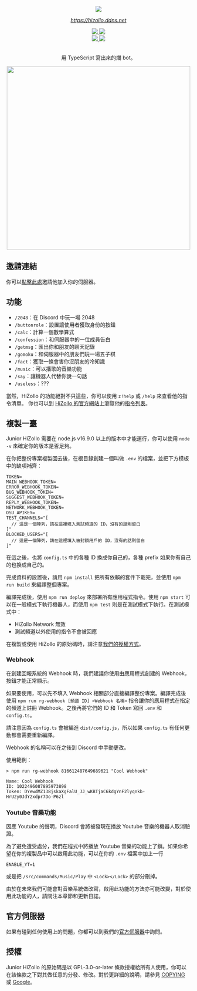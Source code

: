 <div align="center">
  <img src="https://files.catbox.moe/3n2tv1.png" />
  <em><p><a href="https://hizollo.ddns.net">https://hizollo.ddns.net</a><p></em>

  <a href="https://hizollo.ddns.net/server">
    <img src="https://img.shields.io/discord/572733182412193792.svg?style=for-the-badge&logo=Discord&colorB=7289da" />
  </a>
  <a href="https://github.com/hizollo/junior-hizollo">
    <img src="https://img.shields.io/github/license/hizollo/junior-hizollo?style=for-the-badge" />
  </a>
  
  <br />
  
  <a href="https://github.com/hizollo/junior-hizollo/pulls">
    <img src="https://img.shields.io/github/issues-pr/hizollo/junior-hizollo?style=for-the-badge&logo=Github" />
  </a>
  <a href="https://github.com/hizollo/junior-hizollo/issues">
    <img src="https://img.shields.io/github/issues/hizollo/junior-hizollo?style=for-the-badge&logo=Github" />
  </a>
  <br /><br />
  <p>用 TypeScript 寫出來的爛 bot。</p>

  <img src="https://files.catbox.moe/ys65as.png" width="500" />
</div>

## 邀請連結

你可以[點擊此處](https://hizollo.ddns.net/invite)邀請他加入你的伺服器。

## 功能

- `/2048`：在 Discord 中玩一場 2048
- `/buttonrole`：設置讓使用者獲取身份的按鈕
- `/calc`：計算一個數學算式
- `/confession`：和伺服器中的一位成員告白
- `/getmsg`：匯出你和朋友的聊天記錄
- `/gomoku`：和伺服器中的朋友們玩一場五子棋
- `/fact`：獲取一條會害你沒朋友的冷知識
- `/music`：可以播歌的音樂功能
- `/say`：讓機器人代替你說一句話
- `/useless`：???

當然，HiZollo 的功能絕對不只這些，你可以使用 `z!help` 或 `/help` 來查看他的指令清單。
你也可以到 [HiZollo 的官方網站](https://hizollo.ddns.net)上瀏覽他的[指令列表](https://hizollo.ddns.net/commands)。

## 複製一臺

Junior HiZollo 需要在 node.js v16.9.0 以上的版本中才能運行，你可以使用 `node -v` 來確定你的版本是否足夠。

在你把整份專案複製回去後，在根目錄創建一個叫做 `.env` 的檔案，並把下方模板中的缺項補齊：

```
TOKEN=
MAIN_WEBHOOK_TOKEN=
ERROR_WEBHOOK_TOKEN=
BUG_WEBHOOK_TOKEN=
SUGGEST_WEBHOOK_TOKEN=
REPLY_WEBHOOK_TOKEN=
NETWORK_WEBHOOK_TOKEN=
OSU_APIKEY=
TEST_CHANNELS="[
  // 這是一個陣列，請在這裡填入測試頻道的 ID，沒有的話則留白
]"
BLOCKED_USERS="[
  // 這是一個陣列，請在這裡填入被封鎖用戶的 ID，沒有的話則留白
]"
```

在這之後，也將 `config.ts` 中的各種 ID 換成你自己的，各種 prefix 如果你有自己的也換成自己的。

完成資料的設置後，請用 `npm install` 把所有依賴的套件下載完，並使用 `npm run build` 來編譯整個專案。

編譯完成後，使用 `npm run deploy` 來部署所有應用程式指令。使用 `npm start` 可以在一般模式下執行機器人，而使用 `npm test` 則是在測試模式下執行。在測試模式中：

- HiZollo Network 無效
- 測試頻道以外使用的指令不會被回應

在複製或使用 HiZollo 的原始碼時，請注意[我們的授權方式](#授權)。

### Webhook

在創建回報系統的 Webhook 時，我們建議你使用由應用程式創建的 Webhook，按鈕才能正常顯示。

如果要使用，可以先不填入 Webhook 相關部分直接編譯整份專案。編譯完成後使用 `npm run rg-webhook [頻道 ID] <Webhook 名稱>` 指令讓你的應用程式在指定的頻道上註冊 Webhook。之後再將它們的 ID 和 Token 寫回 `.env` 和 `config.ts`。

請注意因為 `config.ts` 會被編進 `dist/config.js`，所以如果 `config.ts` 有任何更動都會需要重新編譯。

Webhook 的名稱可以在之後到 Discord 中手動更改。

使用範例：

```
> npm run rg-webhook 816612487649689621 "Cool Webhook"

Name: Cool Webhook
ID: 1022496087895973898
Token: DYewdMZ138jskaXgFalU_JJ_wKBTjaC6kdgYnF2lyqnkb-HrU2y0JdY2xdpr7Do-P6zl
```

### Youtube 音樂功能

因應 Youtube 的聲明，Discord 會將被發現在播放 Youtube 音樂的機器人取消驗證。

為了避免遭受處分，我們在程式中將播放 Youtube 音樂的功能上了鎖。如果你希望在你的複製品中可以啟用此功能，可以在你的 `.env` 檔案中加上一行

```
ENABLE_YT=1
```

或是把 `/src/commands/Music/Play` 中 `<Lock></Lock>` 的部分刪掉。

由於在未來我們可能會對音樂系統做改寫，啟用此功能的方法亦可能改變，對於使用此功能的人，請關注本章節和更新日誌。

## 官方伺服器

如果有碰到任何使用上的問題，你都可以到我們的[官方伺服器](https://hizollo.ddns.net/server)中詢問。

## 授權

Junior HiZollo 的原始碼是以 GPL-3.0-or-later 條款授權給所有人使用，你可以在該條款之下對其做任意的分發、修改。對於更詳細的說明，請參見 [COPYING](https://github.com/HiZollo/Junior-HiZollo/blob/main/COPYING) 或 [Google](https://www.google.com/search?q=gpl-3.0-or-later)。
